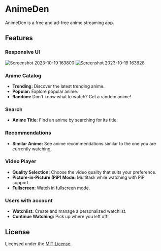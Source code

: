 # AnimeDen

AnimeDen is a free and ad-free anime streaming app.

## Features

### Responsive UI
![Screenshot 2023-10-19 163800](https://github.com/sinnedpenguin/animeden/assets/133164950/187791cf-90eb-45c6-8346-576fbd55cc86)
![Screenshot 2023-10-19 163828](https://github.com/sinnedpenguin/animeden/assets/133164950/843af07f-46e2-4299-869e-0d4b9114af29)

### Anime Catalog

- **Trending:** Discover the latest trending anime.
- **Popular:** Explore popular anime.
- **Random:** Don't know what to watch? Get a random anime!

### Search

- **Anime Title:** Find an anime by searching for its title.

### Recommendations

- **Similar Anime:** See anime recommendations similar to the one you are currently watching.

### Video Player

- **Quality Selection:** Choose the video quality that suits your preference.
- **Picture-in-Picture (PiP) Mode:** Multitask while watching with PiP support.
- **Fullscreen:** Watch in fullscreen mode.

### Users with account

- **Watchlist:** Create and manage a personalized watchlist.
- **Continue Watching:** Pick up where you left off!

## License

Licensed under the [MIT License](LICENSE).

